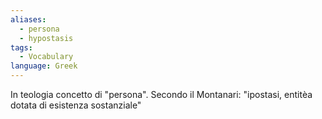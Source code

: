 ```yaml
---
aliases:
  - persona
  - hypostasis
tags:
  - Vocabulary
language: Greek
---
```

In teologia concetto di "persona". Secondo il Montanari: "ipostasi, entitèa dotata di esistenza sostanziale"